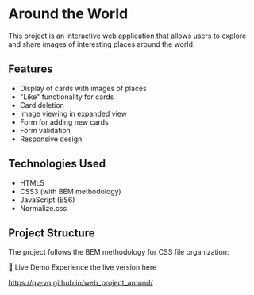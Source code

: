 # Around the World

This project is an interactive web application that allows users to explore and share images of interesting places around the world.

## Features

- Display of cards with images of places
- "Like" functionality for cards
- Card deletion
- Image viewing in expanded view
- Form for adding new cards
- Form validation
- Responsive design

## Technologies Used

- HTML5
- CSS3 (with BEM methodology)
- JavaScript (ES6)
- Normalize.css

## Project Structure

The project follows the BEM methodology for CSS file organization:


📸 Live Demo Experience the live version here

https://qv-vq.github.io/web_project_around/